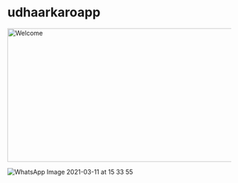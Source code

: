 # udhaarkaroapp
<img src="https://play-lh.googleusercontent.com/YCz03kuelYHy2HbELgV4oO6NDw91ef2R5OtueSU3iENh_Thc-hn9K-zuJVn_rIufDQ=w2560-h1440-rw" alt="Welcome" width="600" height="300">

![WhatsApp Image 2021-03-11 at 15 33 55](https://user-images.githubusercontent.com/56475822/119547329-99f91b80-bdb2-11eb-916b-cd1ba5c9a79d.jpeg)
